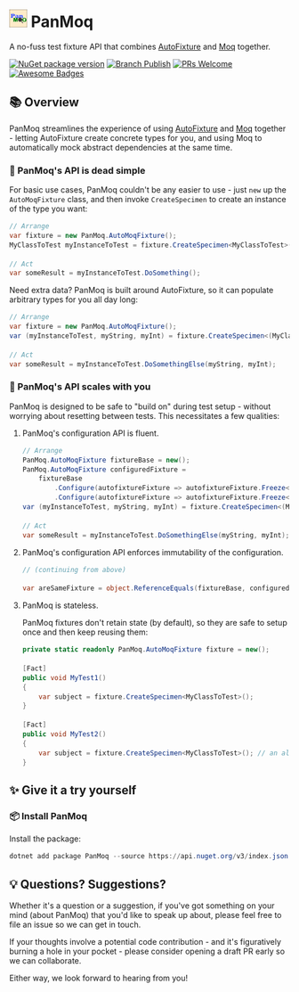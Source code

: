 # ![PanMoq logo](docs/images/logo-32.png) PanMoq

A no-fuss test fixture API that combines [AutoFixture](https://github.com/AutoFixture/AutoFixture) and [Moq](https://github.com/moq/moq4) together.

[![NuGet package version](https://img.shields.io/nuget/vpre/PanMoq.svg?color=royalblue)](https://www.nuget.org/packages/PanMoq) [![Branch Publish](https://github.com/PanMoq/PanMoq/actions/workflows/branch-publish.yml/badge.svg)](https://github.com/PanMoq/PanMoq/actions/workflows/branch-publish.yml) [![PRs Welcome](https://img.shields.io/badge/PRs-welcome-brightgreen.svg?style=flat-square)](http://makeapullrequest.com) [![Awesome Badges](https://img.shields.io/badge/badges-awesome-green.svg)](https://github.com/Naereen/badges)

## 📚 Overview

PanMoq streamlines the experience of using [AutoFixture](https://github.com/AutoFixture/AutoFixture) and [Moq](https://github.com/moq/moq4) together - letting AutoFixture create concrete types for you, and using Moq to automatically mock abstract dependencies at the same time.

### 🥧 PanMoq's API is dead simple

For basic use cases, PanMoq couldn't be any easier to use - just `new` up the `AutoMoqFixture` class, and then invoke `CreateSpecimen` to create an instance of the type you want:

```csharp
// Arrange
var fixture = new PanMoq.AutoMoqFixture();
MyClassToTest myInstanceToTest = fixture.CreateSpecimen<MyClassToTest>();

// Act
var someResult = myInstanceToTest.DoSomething();
```

Need extra data? PanMoq is built around AutoFixture, so it can populate arbitrary types for you all day long:

```csharp
// Arrange
var fixture = new PanMoq.AutoMoqFixture();
var (myInstanceToTest, myString, myInt) = fixture.CreateSpecimen<(MyClassToTest, string, int)>();

// Act
var someResult = myInstanceToTest.DoSomethingElse(myString, myInt);
```

### 🔧 PanMoq's API scales with you

PanMoq is designed to be safe to "build on" during test setup - without worrying about resetting between tests. This necessitates a few qualities:

1. PanMoq's configuration API is fluent.

    ```csharp
    // Arrange
    PanMoq.AutoMoqFixture fixtureBase = new();
    PanMoq.AutoMoqFixture configuredFixture =
        fixtureBase
            .Configure(autofixtureFixture => autofixtureFixture.Freeze<Mock<IMyFavoriteRepository>>())
            .Configure(autofixtureFixture => autofixtureFixture.Freeze<Mock<ISomeOtherService>>());
    var (myInstanceToTest, myString, myInt) = fixture.CreateSpecimen<(MyClassToTest, string, int)>();

    // Act
    var someResult = myInstanceToTest.DoSomethingElse(myString, myInt);
    ```

2. PanMoq's configuration API enforces immutability of the configuration.

    ```csharp
    // (continuing from above)

    var areSameFixture = object.ReferenceEquals(fixtureBase, configuredFixture); // false
    ```

3. PanMoq is stateless.

    PanMoq fixtures don't retain state (by default), so they are safe to setup once and then keep reusing them:

    ```csharp
    private static readonly PanMoq.AutoMoqFixture fixture = new();

    [Fact]
    public void MyTest1()
    {
        var subject = fixture.CreateSpecimen<MyClassToTest>();
    }

    [Fact]
    public void MyTest2()
    {
        var subject = fixture.CreateSpecimen<MyClassToTest>(); // an all-new instance, in an all-new object graph
    }
    ```

## ✨ Give it a try yourself

### 📦 Install PanMoq

Install the package:

```powershell
dotnet add package PanMoq --source https://api.nuget.org/v3/index.json
```

## 💡 Questions? Suggestions?

Whether it's a question or a suggestion, if you've got something on your mind (about PanMoq) that you'd like to speak up about, please feel free to file an issue so we can get in touch.

If your thoughts involve a potential code contribution - and it's figuratively burning a hole in your pocket - please consider opening a draft PR early so we can collaborate.

Either way, we look forward to hearing from you!
